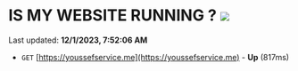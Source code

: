 # IS MY WEBSITE RUNNING ? [![](https://img.shields.io/static/v1?label=Sponsor&message=%E2%9D%A4&logo=GitHub&color=%23fe8e86)](https://github.com/sponsors/<username>)

Last updated: **12/1/2023, 7:52:06 AM**

- `GET` [https://youssefservice.me](https://youssefservice.me) - **Up** (817ms)
